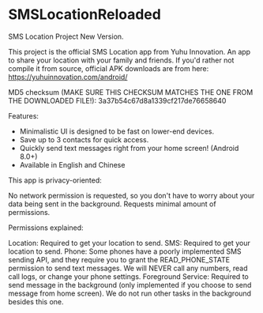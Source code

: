 # SMSLocationReloaded
SMS Location Project New Version.

This project is the official SMS Location app from Yuhu Innovation. An app to share your location with your family and friends. If you'd rather not compile it from source, official APK downloads are from here: https://yuhuinnovation.com/android/

MD5 checksum (MAKE SURE THIS CHECKSUM MATCHES THE ONE FROM THE DOWNLOADED FILE!): 3a37b54c67d8a1339cf217de76658640

Features:

* Minimalistic UI is designed to be fast on lower-end devices.
* Save up to 3 contacts for quick access.
* Quickly send text messages right from your home screen! (Android 8.0+)
* Available in English and Chinese

This app is privacy-oriented:

No network permission is requested, so you don't have to worry about your data being sent in the background.
Requests minimal amount of permissions.

Permissions explained:

Location: Required to get your location to send.
SMS: Required to get your location to send.
Phone: Some phones have a poorly implemented SMS sending API, and they require you to grant the READ_PHONE_STATE permission to send text messages. We will NEVER call any numbers, read call logs, or change your phone settings.
Foreground Service: Required to send message in the background (only implemented if you choose to send message from home 
screen). We do not run other tasks in the background besides this one.
